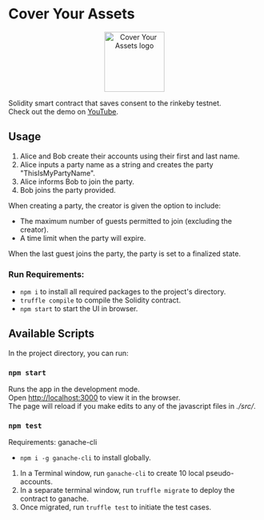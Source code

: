 # Cover Your Assets

<p align="center">
  <img src="../Mas9311-assets-control_flow/CYA_Logo_Zoomed.png"
       align="center"
       alt="Cover Your Assets logo"
       height="120" />
</p>

Solidity smart contract that saves consent to the rinkeby testnet.<br>
Check out the demo on [YouTube](https://youtu.be/5w58uCK--1c).

## Usage

 1. Alice and Bob create their accounts using their first and last name.
 1. Alice inputs a party name as a string and creates the party "ThisIsMyPartyName".
 1. Alice informs Bob to join the party.
 1. Bob joins the party provided.

When creating a party, the creator is given the option to include:
 - The maximum number of guests permitted to join (excluding the creator).
 - A time limit when the party will expire.

When the last guest joins the party, the party is set to a finalized state.

### Run Requirements:

 - <code>npm i</code> to install all required packages to the project's directory.
 - <code>truffle compile</code> to compile the Solidity contract.
 - <code>npm start</code> to start the UI in browser.
 
## Available Scripts

In the project directory, you can run:

### `npm start`

Runs the app in the development mode.<br>
Open [http://localhost:3000](http://localhost:3000) to view it in the browser.<br>
The page will reload if you make edits to any of the javascript files in _./src/_.<br>

### `npm test`

Requirements: ganache-cli
 - <code>npm i -g ganache-cli</code> to install globally.

 1. In a Terminal window, run <code>ganache-cli</code> to create 10 local pseudo-accounts.
 1. In a separate terminal window, run <code>truffle migrate</code> to deploy the contract to ganache.
 1. Once migrated, run <code>truffle test</code> to initiate the test cases.<br>
